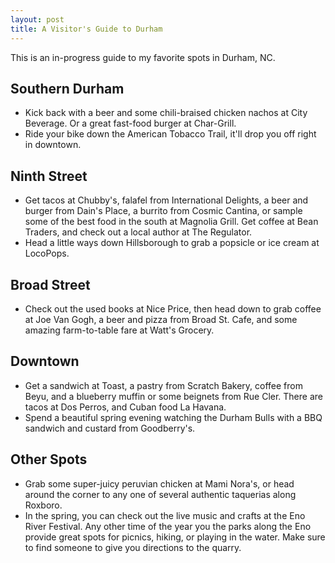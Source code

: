 ```yaml
---
layout: post
title: A Visitor's Guide to Durham
---
```

This is an in-progress guide to my favorite spots in Durham, NC.

## Southern Durham
* Kick back with a beer and some chili-braised chicken nachos at City Beverage. Or a great fast-food burger at Char-Grill.
* Ride your bike down the American Tobacco Trail, it'll drop you off right in downtown.

## Ninth Street
* Get tacos at Chubby's, falafel from International Delights, a beer and burger from Dain's Place, a burrito from Cosmic Cantina, or sample some of the best food in the south at Magnolia Grill. Get coffee at Bean Traders, and check out a local author at The Regulator.
* Head a little ways down Hillsborough to grab a popsicle or ice cream at LocoPops.

## Broad Street

* Check out the used books at Nice Price, then head down to grab coffee at Joe Van Gogh, a beer and pizza from Broad St. Cafe, and some amazing farm-to-table fare at Watt's Grocery.

## Downtown
* Get a sandwich at Toast, a pastry from Scratch Bakery, coffee from Beyu, and a blueberry muffin or some beignets from Rue Cler. There are tacos at Dos Perros, and Cuban food La Havana.
* Spend a beautiful spring evening watching the Durham Bulls with a BBQ sandwich and custard from Goodberry's.  

## Other Spots
* Grab some super-juicy peruvian chicken at Mami Nora's, or head around the corner to any one of several authentic taquerias along Roxboro.
* In the spring, you can check out the live music and crafts at the Eno River Festival. Any other time of the year you the parks along the Eno provide great spots for picnics, hiking, or playing in the water. Make sure to find someone to give you directions to the quarry.